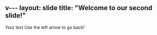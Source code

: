  v---
layout: slide
title: "Welcome to our second slide!"
---
Your text
Use the left arrow to go back!
